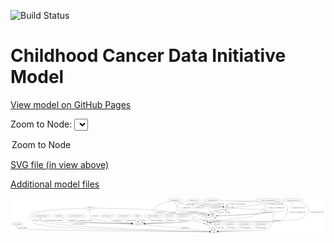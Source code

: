 <link rel='stylesheet' href="assets/style.css">
<link rel='stylesheet' href="https://unpkg.com/leaflet@1.5.1/dist/leaflet.css" integrity="sha512-xwE/Az9zrjBIphAcBb3F6JVqxf46+CDLwfLMHloNu6KEQCAWi6HcDUbeOfBIptF7tcCzusKFjFw2yuvEpDL9wQ==" crossorigin="">
<script type="text/javascript" src="https://code.jquery.com/jquery-3.2.1.min.js"></script>
<script type="text/javascript"  src="https://unpkg.com/leaflet@1.5.1/dist/leaflet.js"></script>
<script type="text/javascript" src="assets/actions.js"></script>

![Build Status](https://github.com/CBIIT/ccdi-model/actions/workflows/model-test-and-deploy.yml/badge.svg)

# Childhood Cancer Data Initiative Model

[View model on GitHub Pages](https://cbiit.github.io/ccdi-model/)



Zoom to Node: <select id="node_select">
  <option value="">Zoom to Node</option>
</select>
<div id="model"></div>

<p>
<a href="./model-desc/ccdi-model.svg">SVG file (in view above)</a>
<p>
<a href="./model-desc">Additional model files</a>
<div id='graph' style='display:off;'>
<svg width="3452pt" height="392pt"
 viewBox="0.00 0.00 3452.19 392.00" xmlns="http://www.w3.org/2000/svg" xmlns:xlink="http://www.w3.org/1999/xlink">
<g id="graph0" class="graph" transform="scale(1 1) rotate(0) translate(4 388)">
<title>Perl</title>
<polygon fill="#ffffff" stroke="transparent" points="-4,4 -4,-388 3448.1938,-388 3448.1938,4 -4,4"/>
<!-- cell_line -->
<g id="node1" class="node">
<title>cell_line</title>
<ellipse fill="none" stroke="#000000" cx="2372.1938" cy="-279" rx="49.2915" ry="18"/>
<text text-anchor="middle" x="2372.1938" y="-275.3" font-family="Times,serif" font-size="14.00" fill="#000000">cell_line</text>
</g>
<!-- sample -->
<g id="node7" class="node">
<title>sample</title>
<ellipse fill="none" stroke="#000000" cx="2210.1938" cy="-192" rx="44.393" ry="18"/>
<text text-anchor="middle" x="2210.1938" y="-188.3" font-family="Times,serif" font-size="14.00" fill="#000000">sample</text>
</g>
<!-- cell_line&#45;&gt;sample -->
<g id="edge2" class="edge">
<title>cell_line&#45;&gt;sample</title>
<path fill="none" stroke="#000000" d="M2333.2493,-267.7209C2325.2998,-265.4614 2316.9845,-263.1288 2309.1938,-261 2278.6216,-252.6461 2265.479,-262.1076 2240.1938,-243 2232.1288,-236.9055 2225.8313,-227.9605 2221.1342,-219.2571"/>
<polygon fill="#000000" stroke="#000000" points="2224.1792,-217.5155 2216.6574,-210.054 2217.8844,-220.5776 2224.1792,-217.5155"/>
<text text-anchor="middle" x="2280.6938" y="-231.8" font-family="Times,serif" font-size="14.00" fill="#000000">of_cell_line</text>
</g>
<!-- participant -->
<g id="node8" class="node">
<title>participant</title>
<ellipse fill="none" stroke="#000000" cx="1394.1938" cy="-105" rx="62.2891" ry="18"/>
<text text-anchor="middle" x="1394.1938" y="-101.3" font-family="Times,serif" font-size="14.00" fill="#000000">participant</text>
</g>
<!-- cell_line&#45;&gt;participant -->
<g id="edge3" class="edge">
<title>cell_line&#45;&gt;participant</title>
<path fill="none" stroke="#000000" d="M2335.574,-266.7676C2328.8342,-264.7072 2321.8308,-262.6915 2315.1938,-261 2274.8202,-250.7105 2263.9683,-251.5638 2223.1938,-243 2157.6641,-229.2369 2138.9168,-233.4387 2076.1938,-210 2015.6545,-187.3773 2010.3112,-158.8385 1948.1938,-141 1859.9139,-115.6483 1596.0201,-108.0912 1466.9269,-105.8845"/>
<polygon fill="#000000" stroke="#000000" points="1466.7979,-102.382 1456.7416,-105.7167 1466.6826,-109.3811 1466.7979,-102.382"/>
<text text-anchor="middle" x="2116.6938" y="-188.3" font-family="Times,serif" font-size="14.00" fill="#000000">of_cell_line</text>
</g>
<!-- study -->
<g id="node14" class="node">
<title>study</title>
<ellipse fill="none" stroke="#000000" cx="2224.1938" cy="-18" rx="36.2938" ry="18"/>
<text text-anchor="middle" x="2224.1938" y="-14.3" font-family="Times,serif" font-size="14.00" fill="#000000">study</text>
</g>
<!-- cell_line&#45;&gt;study -->
<g id="edge4" class="edge">
<title>cell_line&#45;&gt;study</title>
<path fill="none" stroke="#000000" d="M2421.6964,-277.2826C2546.0531,-272.7291 2862.7751,-259.5546 2878.1938,-243 2882.7375,-238.1216 2879.1339,-234.6 2878.1938,-228 2866.5957,-146.5756 2886.4943,-94.9961 2815.1938,-54 2768.5037,-27.1544 2402.1781,-20.1363 2270.8475,-18.4738"/>
<polygon fill="#000000" stroke="#000000" points="2270.7477,-14.9724 2260.7057,-18.3502 2270.6623,-21.9719 2270.7477,-14.9724"/>
<text text-anchor="middle" x="2912.6938" y="-144.8" font-family="Times,serif" font-size="14.00" fill="#000000">of_cell_line</text>
</g>
<!-- therapeutic_procedure -->
<g id="node2" class="node">
<title>therapeutic_procedure</title>
<ellipse fill="none" stroke="#000000" cx="715.1938" cy="-192" rx="117.7793" ry="18"/>
<text text-anchor="middle" x="715.1938" y="-188.3" font-family="Times,serif" font-size="14.00" fill="#000000">therapeutic_procedure</text>
</g>
<!-- therapeutic_procedure&#45;&gt;participant -->
<g id="edge15" class="edge">
<title>therapeutic_procedure&#45;&gt;participant</title>
<path fill="none" stroke="#000000" d="M714.0072,-173.9075C714.3393,-162.6832 716.8895,-148.9344 726.1938,-141 748.5614,-121.9255 1153.4686,-110.5029 1321.7663,-106.561"/>
<polygon fill="#000000" stroke="#000000" points="1321.8628,-110.0598 1331.779,-106.3288 1321.7005,-103.0617 1321.8628,-110.0598"/>
<text text-anchor="middle" x="819.1938" y="-144.8" font-family="Times,serif" font-size="14.00" fill="#000000">of_therapeutic_procedure</text>
</g>
<!-- molecular_test -->
<g id="node3" class="node">
<title>molecular_test</title>
<ellipse fill="none" stroke="#000000" cx="1052.1938" cy="-192" rx="79.8859" ry="18"/>
<text text-anchor="middle" x="1052.1938" y="-188.3" font-family="Times,serif" font-size="14.00" fill="#000000">molecular_test</text>
</g>
<!-- molecular_test&#45;&gt;participant -->
<g id="edge26" class="edge">
<title>molecular_test&#45;&gt;participant</title>
<path fill="none" stroke="#000000" d="M1067.6844,-174.3387C1078.8475,-162.8441 1094.9345,-148.6194 1112.1938,-141 1148.7736,-124.8513 1252.0191,-114.7229 1322.8861,-109.4632"/>
<polygon fill="#000000" stroke="#000000" points="1323.3748,-112.937 1333.0952,-108.7224 1322.8681,-105.9554 1323.3748,-112.937"/>
<text text-anchor="middle" x="1176.1938" y="-144.8" font-family="Times,serif" font-size="14.00" fill="#000000">of_molecular_test</text>
</g>
<!-- study_admin -->
<g id="node4" class="node">
<title>study_admin</title>
<ellipse fill="none" stroke="#000000" cx="70.1938" cy="-105" rx="70.3881" ry="18"/>
<text text-anchor="middle" x="70.1938" y="-101.3" font-family="Times,serif" font-size="14.00" fill="#000000">study_admin</text>
</g>
<!-- study_admin&#45;&gt;study -->
<g id="edge33" class="edge">
<title>study_admin&#45;&gt;study</title>
<path fill="none" stroke="#000000" d="M64.9332,-87.0006C62.9104,-75.9596 62.7905,-62.379 71.1938,-54 90.5081,-34.7413 1865.3562,-20.6676 2177.5632,-18.3398"/>
<polygon fill="#000000" stroke="#000000" points="2177.6569,-21.8393 2187.6306,-18.2651 2177.6049,-14.8395 2177.6569,-21.8393"/>
<text text-anchor="middle" x="127.6938" y="-57.8" font-family="Times,serif" font-size="14.00" fill="#000000">of_study_admin</text>
</g>
<!-- clinical_measure_file -->
<g id="node5" class="node">
<title>clinical_measure_file</title>
<ellipse fill="none" stroke="#000000" cx="335.1938" cy="-192" rx="108.5808" ry="18"/>
<text text-anchor="middle" x="335.1938" y="-188.3" font-family="Times,serif" font-size="14.00" fill="#000000">clinical_measure_file</text>
</g>
<!-- clinical_measure_file&#45;&gt;participant -->
<g id="edge27" class="edge">
<title>clinical_measure_file&#45;&gt;participant</title>
<path fill="none" stroke="#000000" d="M328.0367,-173.6198C325.1085,-162.7139 324.0566,-149.4177 332.1938,-141 349.3978,-123.2029 1084.6115,-109.9379 1321.4796,-106.1197"/>
<polygon fill="#000000" stroke="#000000" points="1321.7666,-109.6157 1331.7091,-105.9557 1321.6543,-102.6166 1321.7666,-109.6157"/>
<text text-anchor="middle" x="461.6938" y="-144.8" font-family="Times,serif" font-size="14.00" fill="#000000">of_clinical_measure_file_participant</text>
</g>
<!-- clinical_measure_file&#45;&gt;study -->
<g id="edge1" class="edge">
<title>clinical_measure_file&#45;&gt;study</title>
<path fill="none" stroke="#000000" d="M323.1938,-173.8898C317.661,-163.0857 313.947,-149.8014 322.1938,-141 387.7032,-71.0846 1891.8758,-26.9898 2177.5753,-19.2303"/>
<polygon fill="#000000" stroke="#000000" points="2177.7021,-22.7282 2187.6039,-18.9593 2177.513,-15.7308 2177.7021,-22.7282"/>
<text text-anchor="middle" x="748.1938" y="-101.3" font-family="Times,serif" font-size="14.00" fill="#000000">of_clinical_measure_file</text>
</g>
<!-- pdx -->
<g id="node6" class="node">
<title>pdx</title>
<ellipse fill="none" stroke="#000000" cx="2154.1938" cy="-105" rx="27.8951" ry="18"/>
<text text-anchor="middle" x="2154.1938" y="-101.3" font-family="Times,serif" font-size="14.00" fill="#000000">pdx</text>
</g>
<!-- pdx&#45;&gt;sample -->
<g id="edge34" class="edge">
<title>pdx&#45;&gt;sample</title>
<path fill="none" stroke="#000000" d="M2176.2845,-116.3304C2181.1426,-118.6574 2186.2991,-121.0037 2191.1938,-123 2214.6185,-132.554 2230.4016,-120.477 2245.1938,-141 2251.7671,-150.12 2247.1113,-160.3097 2239.3111,-169.169"/>
<polygon fill="#000000" stroke="#000000" points="2236.8186,-166.7117 2232.1969,-176.2453 2241.7551,-171.6746 2236.8186,-166.7117"/>
<text text-anchor="middle" x="2273.1938" y="-144.8" font-family="Times,serif" font-size="14.00" fill="#000000">of_pdx</text>
</g>
<!-- pdx&#45;&gt;study -->
<g id="edge35" class="edge">
<title>pdx&#45;&gt;study</title>
<path fill="none" stroke="#000000" d="M2164.4215,-87.8725C2170.7926,-77.6826 2179.4233,-64.6983 2188.1938,-54 2191.6085,-49.8347 2195.4374,-45.6125 2199.2898,-41.5966"/>
<polygon fill="#000000" stroke="#000000" points="2202.0702,-43.7634 2206.6244,-34.1973 2197.0987,-38.8354 2202.0702,-43.7634"/>
<text text-anchor="middle" x="2212.1938" y="-57.8" font-family="Times,serif" font-size="14.00" fill="#000000">of_pdx</text>
</g>
<!-- sample&#45;&gt;cell_line -->
<g id="edge17" class="edge">
<title>sample&#45;&gt;cell_line</title>
<path fill="none" stroke="#000000" d="M2249.8918,-200.0413C2271.9795,-205.6683 2299.339,-214.6155 2321.1938,-228 2332.3726,-234.8462 2342.9372,-244.6218 2351.5205,-253.7859"/>
<polygon fill="#000000" stroke="#000000" points="2348.9489,-256.1606 2358.2346,-261.2623 2354.1571,-251.4835 2348.9489,-256.1606"/>
<text text-anchor="middle" x="2376.6938" y="-231.8" font-family="Times,serif" font-size="14.00" fill="#000000">of_sample</text>
</g>
<!-- sample&#45;&gt;pdx -->
<g id="edge16" class="edge">
<title>sample&#45;&gt;pdx</title>
<path fill="none" stroke="#000000" d="M2189.7845,-175.9655C2183.476,-170.209 2176.9445,-163.3172 2172.1938,-156 2167.592,-148.9123 2164.0011,-140.5048 2161.2791,-132.5814"/>
<polygon fill="#000000" stroke="#000000" points="2164.5934,-131.452 2158.2852,-122.9398 2157.9083,-133.5279 2164.5934,-131.452"/>
<text text-anchor="middle" x="2208.6938" y="-144.8" font-family="Times,serif" font-size="14.00" fill="#000000">of_sample</text>
</g>
<!-- sample&#45;&gt;participant -->
<g id="edge18" class="edge">
<title>sample&#45;&gt;participant</title>
<path fill="none" stroke="#000000" d="M2174.2246,-181.469C2125.4242,-167.2511 2042.6384,-143.4047 2028.1938,-141 1922.0988,-123.3373 1609.4311,-111.6859 1466.7125,-107.143"/>
<polygon fill="#000000" stroke="#000000" points="1466.4284,-103.6324 1456.323,-106.8153 1466.2077,-110.6289 1466.4284,-103.6324"/>
<text text-anchor="middle" x="2118.6938" y="-144.8" font-family="Times,serif" font-size="14.00" fill="#000000">of_sample</text>
</g>
<!-- participant&#45;&gt;study -->
<g id="edge11" class="edge">
<title>participant&#45;&gt;study</title>
<path fill="none" stroke="#000000" d="M1452.8885,-98.8477C1609.9517,-82.3844 2037.468,-37.5725 2178.4289,-22.797"/>
<polygon fill="#000000" stroke="#000000" points="2178.8839,-26.2686 2188.4645,-21.7451 2178.1541,-19.3068 2178.8839,-26.2686"/>
<text text-anchor="middle" x="1909.6938" y="-57.8" font-family="Times,serif" font-size="14.00" fill="#000000">of_participant</text>
</g>
<!-- medical_history -->
<g id="node9" class="node">
<title>medical_history</title>
<ellipse fill="none" stroke="#000000" cx="1235.1938" cy="-192" rx="85.2851" ry="18"/>
<text text-anchor="middle" x="1235.1938" y="-188.3" font-family="Times,serif" font-size="14.00" fill="#000000">medical_history</text>
</g>
<!-- medical_history&#45;&gt;participant -->
<g id="edge40" class="edge">
<title>medical_history&#45;&gt;participant</title>
<path fill="none" stroke="#000000" d="M1237.3342,-173.582C1239.5475,-162.6619 1244.0473,-149.364 1253.1938,-141 1264.6759,-130.5002 1297.7491,-121.7704 1328.979,-115.538"/>
<polygon fill="#000000" stroke="#000000" points="1329.8666,-118.9314 1339.0241,-113.6031 1328.5426,-112.0578 1329.8666,-118.9314"/>
<text text-anchor="middle" x="1321.1938" y="-144.8" font-family="Times,serif" font-size="14.00" fill="#000000">of_medical_history</text>
</g>
<!-- study_arm -->
<g id="node10" class="node">
<title>study_arm</title>
<ellipse fill="none" stroke="#000000" cx="2260.1938" cy="-105" rx="59.5901" ry="18"/>
<text text-anchor="middle" x="2260.1938" y="-101.3" font-family="Times,serif" font-size="14.00" fill="#000000">study_arm</text>
</g>
<!-- study_arm&#45;&gt;study -->
<g id="edge5" class="edge">
<title>study_arm&#45;&gt;study</title>
<path fill="none" stroke="#000000" d="M2252.7345,-86.9735C2247.7297,-74.8784 2241.046,-58.7263 2235.4048,-45.0934"/>
<polygon fill="#000000" stroke="#000000" points="2238.5779,-43.6076 2231.5203,-35.7057 2232.1098,-46.2841 2238.5779,-43.6076"/>
<text text-anchor="middle" x="2293.6938" y="-57.8" font-family="Times,serif" font-size="14.00" fill="#000000">of_study_arm</text>
</g>
<!-- exposure -->
<g id="node11" class="node">
<title>exposure</title>
<ellipse fill="none" stroke="#000000" cx="1391.1938" cy="-192" rx="53.0913" ry="18"/>
<text text-anchor="middle" x="1391.1938" y="-188.3" font-family="Times,serif" font-size="14.00" fill="#000000">exposure</text>
</g>
<!-- exposure&#45;&gt;participant -->
<g id="edge32" class="edge">
<title>exposure&#45;&gt;participant</title>
<path fill="none" stroke="#000000" d="M1391.8154,-173.9735C1392.2216,-162.1918 1392.7606,-146.5607 1393.2228,-133.1581"/>
<polygon fill="#000000" stroke="#000000" points="1396.7262,-133.1181 1393.573,-123.0034 1389.7303,-132.8768 1396.7262,-133.1181"/>
<text text-anchor="middle" x="1436.6938" y="-144.8" font-family="Times,serif" font-size="14.00" fill="#000000">of_exposure</text>
</g>
<!-- cytogenomic_file -->
<g id="node12" class="node">
<title>cytogenomic_file</title>
<ellipse fill="none" stroke="#000000" cx="2207.1938" cy="-366" rx="89.8845" ry="18"/>
<text text-anchor="middle" x="2207.1938" y="-362.3" font-family="Times,serif" font-size="14.00" fill="#000000">cytogenomic_file</text>
</g>
<!-- cytogenomic_file&#45;&gt;cell_line -->
<g id="edge20" class="edge">
<title>cytogenomic_file&#45;&gt;cell_line</title>
<path fill="none" stroke="#000000" d="M2202.3257,-347.9506C2200.5719,-337.1693 2200.6005,-323.8877 2208.1938,-315 2223.0027,-297.6666 2286.9823,-302.1382 2309.1938,-297 2314.1238,-295.8595 2319.2427,-294.5719 2324.336,-293.2227"/>
<polygon fill="#000000" stroke="#000000" points="2325.3166,-296.5832 2334.0429,-290.5747 2323.4743,-289.83 2325.3166,-296.5832"/>
<text text-anchor="middle" x="2279.6938" y="-318.8" font-family="Times,serif" font-size="14.00" fill="#000000">of_cytogenomic_file</text>
</g>
<!-- cytogenomic_file&#45;&gt;pdx -->
<g id="edge21" class="edge">
<title>cytogenomic_file&#45;&gt;pdx</title>
<path fill="none" stroke="#000000" d="M2296.2169,-363.7383C2456.8804,-359.2189 2780.3171,-347.9379 2797.1938,-330 2801.762,-325.1445 2801.0494,-320.4386 2797.1938,-315 2662.0828,-124.4187 2527.5585,-198.7512 2301.1938,-141 2253.1922,-128.7536 2238.4093,-137.9938 2191.1938,-123 2189.2534,-122.3838 2187.2865,-121.6817 2185.323,-120.9205"/>
<polygon fill="#000000" stroke="#000000" points="2186.2403,-117.5039 2175.6727,-116.7456 2183.4609,-123.9285 2186.2403,-117.5039"/>
<text text-anchor="middle" x="2802.6938" y="-231.8" font-family="Times,serif" font-size="14.00" fill="#000000">of_cytogenomic_file</text>
</g>
<!-- cytogenomic_file&#45;&gt;sample -->
<g id="edge19" class="edge">
<title>cytogenomic_file&#45;&gt;sample</title>
<path fill="none" stroke="#000000" d="M2137.364,-354.6405C2096.328,-347.2525 2051.3007,-337.613 2045.1938,-330 2041.0223,-324.7997 2040.9963,-320.1794 2045.1938,-315 2069.5067,-284.9993 2097.563,-317.6493 2130.1938,-297 2160.2829,-277.9591 2183.3173,-243.3526 2196.7766,-219.0892"/>
<polygon fill="#000000" stroke="#000000" points="2199.9901,-220.5022 2201.6244,-210.0341 2193.8189,-217.1982 2199.9901,-220.5022"/>
<text text-anchor="middle" x="2239.6938" y="-275.3" font-family="Times,serif" font-size="14.00" fill="#000000">of_cytogenomic_file</text>
</g>
<!-- pathology_file -->
<g id="node13" class="node">
<title>pathology_file</title>
<ellipse fill="none" stroke="#000000" cx="2004.1938" cy="-366" rx="76.0865" ry="18"/>
<text text-anchor="middle" x="2004.1938" y="-362.3" font-family="Times,serif" font-size="14.00" fill="#000000">pathology_file</text>
</g>
<!-- pathology_file&#45;&gt;cell_line -->
<g id="edge12" class="edge">
<title>pathology_file&#45;&gt;cell_line</title>
<path fill="none" stroke="#000000" d="M2023.016,-348.3127C2036.6627,-336.6488 2056.1684,-322.235 2076.1938,-315 2173.8779,-279.7075 2206.9652,-315.3597 2309.1938,-297 2314.3107,-296.081 2319.6086,-294.9165 2324.8597,-293.6233"/>
<polygon fill="#000000" stroke="#000000" points="2326.0537,-296.9287 2334.8403,-291.0088 2324.2797,-290.1572 2326.0537,-296.9287"/>
<text text-anchor="middle" x="2137.1938" y="-318.8" font-family="Times,serif" font-size="14.00" fill="#000000">of_pathology_file</text>
</g>
<!-- pathology_file&#45;&gt;pdx -->
<g id="edge13" class="edge">
<title>pathology_file&#45;&gt;pdx</title>
<path fill="none" stroke="#000000" d="M1943.0757,-355.1463C1876.9874,-340.6281 1785.6634,-310.7731 1822.1938,-261 1851.1371,-221.5644 1879.2306,-237.6135 1927.1938,-228 1970.2966,-219.3607 2090.3403,-238.0435 2124.1938,-210 2146.5773,-191.458 2152.9105,-157.4661 2154.3897,-133.1797"/>
<polygon fill="#000000" stroke="#000000" points="2157.8898,-133.2401 2154.7639,-123.1169 2150.8946,-132.9799 2157.8898,-133.2401"/>
<text text-anchor="middle" x="1988.1938" y="-231.8" font-family="Times,serif" font-size="14.00" fill="#000000">of_pathology_file</text>
</g>
<!-- pathology_file&#45;&gt;sample -->
<g id="edge14" class="edge">
<title>pathology_file&#45;&gt;sample</title>
<path fill="none" stroke="#000000" d="M1998.2782,-347.7241C1992.1748,-325.0997 1985.8792,-286.4492 2004.1938,-261 2006.6524,-257.5835 2105.9011,-225.3643 2165.7219,-206.1841"/>
<polygon fill="#000000" stroke="#000000" points="2166.8665,-209.4927 2175.3225,-203.1093 2164.7314,-202.8263 2166.8665,-209.4927"/>
<text text-anchor="middle" x="2065.1938" y="-275.3" font-family="Times,serif" font-size="14.00" fill="#000000">of_pathology_file</text>
</g>
<!-- synonym -->
<g id="node15" class="node">
<title>synonym</title>
<ellipse fill="none" stroke="#000000" cx="869.1938" cy="-279" rx="51.9908" ry="18"/>
<text text-anchor="middle" x="869.1938" y="-275.3" font-family="Times,serif" font-size="14.00" fill="#000000">synonym</text>
</g>
<!-- synonym&#45;&gt;sample -->
<g id="edge23" class="edge">
<title>synonym&#45;&gt;sample</title>
<path fill="none" stroke="#000000" d="M921.3671,-278.3755C1093.5782,-276.0928 1637.2168,-267.0412 1712.1938,-243 1723.815,-239.2737 1723.5815,-231.7541 1735.1938,-228 1815.4226,-202.0632 2030.4472,-219.7926 2114.1938,-210 2129.5203,-208.2078 2146.081,-205.4154 2161.0618,-202.5602"/>
<polygon fill="#000000" stroke="#000000" points="2162.0054,-205.9419 2171.1462,-200.585 2160.6599,-199.0725 2162.0054,-205.9419"/>
<text text-anchor="middle" x="1777.6938" y="-231.8" font-family="Times,serif" font-size="14.00" fill="#000000">of_synonym</text>
</g>
<!-- synonym&#45;&gt;participant -->
<g id="edge24" class="edge">
<title>synonym&#45;&gt;participant</title>
<path fill="none" stroke="#000000" d="M864.6996,-260.7581C860.1478,-237.4421 856.5146,-197.3127 878.1938,-174 907.9989,-141.949 1188.1233,-118.8968 1322.6922,-109.5754"/>
<polygon fill="#000000" stroke="#000000" points="1323.1691,-113.051 1332.9062,-108.8749 1322.6901,-106.0674 1323.1691,-113.051"/>
<text text-anchor="middle" x="920.6938" y="-188.3" font-family="Times,serif" font-size="14.00" fill="#000000">of_synonym</text>
</g>
<!-- synonym&#45;&gt;study -->
<g id="edge22" class="edge">
<title>synonym&#45;&gt;study</title>
<path fill="none" stroke="#000000" d="M817.2132,-277.4111C669.8055,-272.3744 257.1406,-254.3974 217.1938,-210 196.374,-186.8607 207.1956,-163.022 229.1938,-141 278.6781,-91.462 308.615,-101.1302 377.1938,-87 558.14,-49.7173 1908.2761,-23.6732 2177.5524,-18.8194"/>
<polygon fill="#000000" stroke="#000000" points="2177.8251,-22.3152 2187.7606,-18.6363 2177.6994,-15.3163 2177.8251,-22.3152"/>
<text text-anchor="middle" x="271.6938" y="-144.8" font-family="Times,serif" font-size="14.00" fill="#000000">of_synonym</text>
</g>
<!-- family_relationship -->
<g id="node16" class="node">
<title>family_relationship</title>
<ellipse fill="none" stroke="#000000" cx="1562.1938" cy="-192" rx="100.1823" ry="18"/>
<text text-anchor="middle" x="1562.1938" y="-188.3" font-family="Times,serif" font-size="14.00" fill="#000000">family_relationship</text>
</g>
<!-- family_relationship&#45;&gt;participant -->
<g id="edge25" class="edge">
<title>family_relationship&#45;&gt;participant</title>
<path fill="none" stroke="#000000" d="M1538.0128,-174.394C1522.9798,-163.9088 1502.9957,-150.7835 1484.1938,-141 1471.3401,-134.3116 1456.9518,-128.05 1443.5152,-122.6846"/>
<polygon fill="#000000" stroke="#000000" points="1444.5231,-119.3208 1433.935,-118.9429 1441.9764,-125.8412 1444.5231,-119.3208"/>
<text text-anchor="middle" x="1588.6938" y="-144.8" font-family="Times,serif" font-size="14.00" fill="#000000">of_family_relationship</text>
</g>
<!-- follow_up -->
<g id="node17" class="node">
<title>follow_up</title>
<ellipse fill="none" stroke="#000000" cx="1735.1938" cy="-192" rx="55.4913" ry="18"/>
<text text-anchor="middle" x="1735.1938" y="-188.3" font-family="Times,serif" font-size="14.00" fill="#000000">follow_up</text>
</g>
<!-- follow_up&#45;&gt;participant -->
<g id="edge7" class="edge">
<title>follow_up&#45;&gt;participant</title>
<path fill="none" stroke="#000000" d="M1719.0115,-174.6046C1707.2025,-163.0746 1690.1744,-148.7008 1672.1938,-141 1636.1101,-125.5459 1535.1141,-115.2735 1465.3418,-109.7889"/>
<polygon fill="#000000" stroke="#000000" points="1465.5248,-106.2927 1455.2856,-109.0144 1464.9872,-113.272 1465.5248,-106.2927"/>
<text text-anchor="middle" x="1742.1938" y="-144.8" font-family="Times,serif" font-size="14.00" fill="#000000">of_follow_up</text>
</g>
<!-- publication -->
<g id="node18" class="node">
<title>publication</title>
<ellipse fill="none" stroke="#000000" cx="2401.1938" cy="-105" rx="63.0888" ry="18"/>
<text text-anchor="middle" x="2401.1938" y="-101.3" font-family="Times,serif" font-size="14.00" fill="#000000">publication</text>
</g>
<!-- publication&#45;&gt;study -->
<g id="edge42" class="edge">
<title>publication&#45;&gt;study</title>
<path fill="none" stroke="#000000" d="M2385.9593,-87.1713C2375.7184,-76.1983 2361.36,-62.6295 2346.1938,-54 2322.2614,-40.3826 2292.7002,-31.49 2268.6708,-25.9501"/>
<polygon fill="#000000" stroke="#000000" points="2269.2609,-22.4964 2258.7437,-23.7771 2267.764,-29.3345 2269.2609,-22.4964"/>
<text text-anchor="middle" x="2418.1938" y="-57.8" font-family="Times,serif" font-size="14.00" fill="#000000">of_publication</text>
</g>
<!-- sequencing_file -->
<g id="node19" class="node">
<title>sequencing_file</title>
<ellipse fill="none" stroke="#000000" cx="1798.1938" cy="-366" rx="83.3857" ry="18"/>
<text text-anchor="middle" x="1798.1938" y="-362.3" font-family="Times,serif" font-size="14.00" fill="#000000">sequencing_file</text>
</g>
<!-- sequencing_file&#45;&gt;cell_line -->
<g id="edge29" class="edge">
<title>sequencing_file&#45;&gt;cell_line</title>
<path fill="none" stroke="#000000" d="M1827.5867,-349.1462C1849.9905,-337.2331 1882.0263,-322.1586 1912.1938,-315 2084.0473,-274.2199 2134.8751,-325.4543 2309.1938,-297 2314.5264,-296.1295 2320.0491,-294.9624 2325.5077,-293.6387"/>
<polygon fill="#000000" stroke="#000000" points="2326.4111,-297.0202 2335.209,-291.117 2324.6501,-290.2453 2326.4111,-297.0202"/>
<text text-anchor="middle" x="1978.6938" y="-318.8" font-family="Times,serif" font-size="14.00" fill="#000000">of_sequencing_file</text>
</g>
<!-- sequencing_file&#45;&gt;pdx -->
<g id="edge30" class="edge">
<title>sequencing_file&#45;&gt;pdx</title>
<path fill="none" stroke="#000000" d="M1739.0678,-353.1819C1655.1998,-332.5197 1517.8927,-288.0138 1575.1938,-228 1605.0737,-196.7055 1925.245,-228.8455 1964.1938,-210 2000.7759,-192.2996 1989.8182,-162.6766 2024.1938,-141 2052.2982,-123.2779 2089.1795,-114.142 2116.4775,-109.5185"/>
<polygon fill="#000000" stroke="#000000" points="2117.0945,-112.9646 2126.4322,-107.9589 2116.011,-106.049 2117.0945,-112.9646"/>
<text text-anchor="middle" x="1641.6938" y="-231.8" font-family="Times,serif" font-size="14.00" fill="#000000">of_sequencing_file</text>
</g>
<!-- sequencing_file&#45;&gt;sample -->
<g id="edge28" class="edge">
<title>sequencing_file&#45;&gt;sample</title>
<path fill="none" stroke="#000000" d="M1802.8747,-347.8415C1810.0677,-323.8438 1826.2546,-282.1439 1856.1938,-261 1896.3008,-232.6753 1916.8026,-251.3159 1965.1938,-243 2002.5698,-236.577 2011.8482,-234.5976 2049.1938,-228 2094.9567,-219.9154 2107.0209,-220.9094 2152.1938,-210 2156.6375,-208.9268 2161.2398,-207.7008 2165.8194,-206.4045"/>
<polygon fill="#000000" stroke="#000000" points="2167.1329,-209.6665 2175.7386,-203.4865 2165.1573,-202.9511 2167.1329,-209.6665"/>
<text text-anchor="middle" x="1922.6938" y="-275.3" font-family="Times,serif" font-size="14.00" fill="#000000">of_sequencing_file</text>
</g>
<!-- study_funding -->
<g id="node20" class="node">
<title>study_funding</title>
<ellipse fill="none" stroke="#000000" cx="2559.1938" cy="-105" rx="77.1866" ry="18"/>
<text text-anchor="middle" x="2559.1938" y="-101.3" font-family="Times,serif" font-size="14.00" fill="#000000">study_funding</text>
</g>
<!-- study_funding&#45;&gt;study -->
<g id="edge31" class="edge">
<title>study_funding&#45;&gt;study</title>
<path fill="none" stroke="#000000" d="M2535.98,-87.8131C2519.3443,-76.3787 2495.9455,-62.0335 2473.1938,-54 2436.7903,-41.1462 2331.9335,-28.8785 2270.5182,-22.5165"/>
<polygon fill="#000000" stroke="#000000" points="2270.6216,-19.0088 2260.3172,-21.4726 2269.9089,-25.9725 2270.6216,-19.0088"/>
<text text-anchor="middle" x="2567.1938" y="-57.8" font-family="Times,serif" font-size="14.00" fill="#000000">of_study_funding</text>
</g>
<!-- single_cell_sequencing_file -->
<g id="node21" class="node">
<title>single_cell_sequencing_file</title>
<ellipse fill="none" stroke="#000000" cx="2822.1938" cy="-366" rx="137.5759" ry="18"/>
<text text-anchor="middle" x="2822.1938" y="-362.3" font-family="Times,serif" font-size="14.00" fill="#000000">single_cell_sequencing_file</text>
</g>
<!-- single_cell_sequencing_file&#45;&gt;cell_line -->
<g id="edge38" class="edge">
<title>single_cell_sequencing_file&#45;&gt;cell_line</title>
<path fill="none" stroke="#000000" d="M2692.7278,-359.7713C2564.3649,-352.9635 2385.2197,-341.4874 2374.1938,-330 2368.4989,-324.0667 2366.6704,-315.7321 2366.6535,-307.5173"/>
<polygon fill="#000000" stroke="#000000" points="2370.157,-307.6078 2367.4461,-297.3656 2363.1782,-307.0628 2370.157,-307.6078"/>
<text text-anchor="middle" x="2482.6938" y="-318.8" font-family="Times,serif" font-size="14.00" fill="#000000">of_single_cell_sequencing_file</text>
</g>
<!-- single_cell_sequencing_file&#45;&gt;pdx -->
<g id="edge37" class="edge">
<title>single_cell_sequencing_file&#45;&gt;pdx</title>
<path fill="none" stroke="#000000" d="M2892.7048,-350.5325C2943.2043,-337.8598 3004.8815,-318.5515 3020.1938,-297 3058.1844,-243.5294 3008.7831,-173.0158 2957.1938,-141 2921.0253,-118.5542 2232.5598,-133.0413 2191.1938,-123 2188.9941,-122.466 2186.7721,-121.7885 2184.5669,-121.0111"/>
<polygon fill="#000000" stroke="#000000" points="2185.7071,-117.6949 2175.129,-117.0989 2183.0266,-124.1614 2185.7071,-117.6949"/>
<text text-anchor="middle" x="3140.6938" y="-231.8" font-family="Times,serif" font-size="14.00" fill="#000000">of_single_cell_sequencing_file</text>
</g>
<!-- single_cell_sequencing_file&#45;&gt;sample -->
<g id="edge39" class="edge">
<title>single_cell_sequencing_file&#45;&gt;sample</title>
<path fill="none" stroke="#000000" d="M2825.604,-347.8308C2826.6708,-337.7632 2826.6019,-325.2484 2822.1938,-315 2817.5975,-304.3143 2809.7518,-306.6073 2803.1938,-297 2784.5352,-269.6657 2802.0433,-247.3497 2775.1938,-228 2754.6965,-213.2281 2402.5483,-198.9585 2264.8002,-193.9162"/>
<polygon fill="#000000" stroke="#000000" points="2264.6011,-190.4067 2254.4806,-193.541 2264.3468,-197.4021 2264.6011,-190.4067"/>
<text text-anchor="middle" x="2911.6938" y="-275.3" font-family="Times,serif" font-size="14.00" fill="#000000">of_single_cell_sequencing_file</text>
</g>
<!-- radiology_file -->
<g id="node22" class="node">
<title>radiology_file</title>
<ellipse fill="none" stroke="#000000" cx="1882.1938" cy="-192" rx="73.387" ry="18"/>
<text text-anchor="middle" x="1882.1938" y="-188.3" font-family="Times,serif" font-size="14.00" fill="#000000">radiology_file</text>
</g>
<!-- radiology_file&#45;&gt;participant -->
<g id="edge41" class="edge">
<title>radiology_file&#45;&gt;participant</title>
<path fill="none" stroke="#000000" d="M1858.3675,-174.9492C1840.713,-163.2651 1815.5844,-148.5617 1791.1938,-141 1732.458,-122.7905 1563.9585,-112.5144 1466.3918,-107.9322"/>
<polygon fill="#000000" stroke="#000000" points="1466.4585,-104.4317 1456.3078,-107.467 1466.1359,-111.4242 1466.4585,-104.4317"/>
<text text-anchor="middle" x="1885.1938" y="-144.8" font-family="Times,serif" font-size="14.00" fill="#000000">of_radiology_file</text>
</g>
<!-- methylation_array_file -->
<g id="node23" class="node">
<title>methylation_array_file</title>
<ellipse fill="none" stroke="#000000" cx="3093.1938" cy="-366" rx="115.8798" ry="18"/>
<text text-anchor="middle" x="3093.1938" y="-362.3" font-family="Times,serif" font-size="14.00" fill="#000000">methylation_array_file</text>
</g>
<!-- methylation_array_file&#45;&gt;cell_line -->
<g id="edge8" class="edge">
<title>methylation_array_file&#45;&gt;cell_line</title>
<path fill="none" stroke="#000000" d="M3009.5298,-353.5168C2996.0518,-351.6033 2982.2442,-349.701 2969.1938,-348 2771.6943,-322.2576 2536.784,-296.5399 2430.0722,-285.1237"/>
<polygon fill="#000000" stroke="#000000" points="2430.1595,-281.6132 2419.8444,-284.0313 2429.4161,-288.5736 2430.1595,-281.6132"/>
<text text-anchor="middle" x="2912.6938" y="-318.8" font-family="Times,serif" font-size="14.00" fill="#000000">of_methylation_array_file</text>
</g>
<!-- methylation_array_file&#45;&gt;pdx -->
<g id="edge9" class="edge">
<title>methylation_array_file&#45;&gt;pdx</title>
<path fill="none" stroke="#000000" d="M3161.1793,-351.4143C3191.8966,-341.2947 3225.8014,-324.5026 3246.1938,-297 3264.5528,-272.2397 3271.3821,-252.8859 3253.1938,-228 3178.051,-125.1873 3105.796,-161.9995 2980.1938,-141 2807.2157,-112.0798 2361.6376,-164.3122 2191.1938,-123 2188.9939,-122.4668 2186.7717,-121.7898 2184.5665,-121.0128"/>
<polygon fill="#000000" stroke="#000000" points="2185.7065,-117.6966 2175.1284,-117.1016 2183.0266,-124.1634 2185.7065,-117.6966"/>
<text text-anchor="middle" x="3352.6938" y="-231.8" font-family="Times,serif" font-size="14.00" fill="#000000">of_methylation_array_file</text>
</g>
<!-- methylation_array_file&#45;&gt;sample -->
<g id="edge10" class="edge">
<title>methylation_array_file&#45;&gt;sample</title>
<path fill="none" stroke="#000000" d="M3086.682,-347.681C3077.056,-323.5015 3056.592,-281.5961 3024.1938,-261 2960.2694,-220.3623 2436.1552,-199.4975 2264.4393,-193.7047"/>
<polygon fill="#000000" stroke="#000000" points="2264.4749,-190.2041 2254.3637,-193.3686 2264.2414,-197.2002 2264.4749,-190.2041"/>
<text text-anchor="middle" x="3150.6938" y="-275.3" font-family="Times,serif" font-size="14.00" fill="#000000">of_methylation_array_file</text>
</g>
<!-- diagnosis -->
<g id="node24" class="node">
<title>diagnosis</title>
<ellipse fill="none" stroke="#000000" cx="525.1938" cy="-192" rx="54.6905" ry="18"/>
<text text-anchor="middle" x="525.1938" y="-188.3" font-family="Times,serif" font-size="14.00" fill="#000000">diagnosis</text>
</g>
<!-- diagnosis&#45;&gt;participant -->
<g id="edge6" class="edge">
<title>diagnosis&#45;&gt;participant</title>
<path fill="none" stroke="#000000" d="M553.6153,-176.5718C580.1482,-162.2985 616.7458,-142.9909 624.1938,-141 690.341,-123.3179 1142.8178,-110.9 1321.67,-106.6299"/>
<polygon fill="#000000" stroke="#000000" points="1321.8576,-110.1265 1331.7718,-106.3904 1321.6916,-103.1285 1321.8576,-110.1265"/>
<text text-anchor="middle" x="668.6938" y="-144.8" font-family="Times,serif" font-size="14.00" fill="#000000">of_diagnosis</text>
</g>
<!-- study_personnel -->
<g id="node25" class="node">
<title>study_personnel</title>
<ellipse fill="none" stroke="#000000" cx="2741.1938" cy="-105" rx="87.1846" ry="18"/>
<text text-anchor="middle" x="2741.1938" y="-101.3" font-family="Times,serif" font-size="14.00" fill="#000000">study_personnel</text>
</g>
<!-- study_personnel&#45;&gt;study -->
<g id="edge36" class="edge">
<title>study_personnel&#45;&gt;study</title>
<path fill="none" stroke="#000000" d="M2712.4764,-87.9984C2691.3108,-76.3381 2661.4141,-61.6429 2633.1938,-54 2565.9505,-35.7884 2362.9477,-24.3996 2270.7043,-20.0319"/>
<polygon fill="#000000" stroke="#000000" points="2270.6991,-16.5279 2260.5469,-19.5582 2270.3729,-23.5203 2270.6991,-16.5279"/>
<text text-anchor="middle" x="2741.6938" y="-57.8" font-family="Times,serif" font-size="14.00" fill="#000000">of_study_personnel</text>
</g>
</g>
</svg>
</div>
